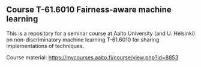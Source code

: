 ## Course T-61.6010 Fairness-aware machine learning
This is a repository for a seminar course at Aalto University (and U. Helsinki) on non-discriminatory machine learning T-61.6010 for sharing implementations of techniques. 

Course material: https://mycourses.aalto.fi/course/view.php?id=8853

